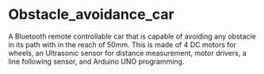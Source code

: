 # Obstacle_avoidance_car
A Bluetooth remote controllable car that is capable of avoiding any obstacle in its path with in the reach of 50mm. This is made of 4 DC motors for wheels, an Ultrasonic sensor for distance measurement, motor drivers, a line following sensor, and Arduino UNO programming.

